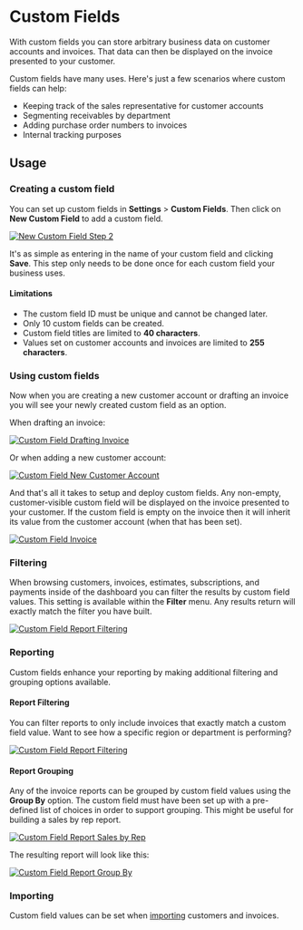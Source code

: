 # Custom Fields

With custom fields you can store arbitrary business data on customer accounts and invoices. That data can then be displayed on the invoice presented to your customer.

Custom fields have many uses. Here's just a few scenarios where custom fields can help:

- Keeping track of the sales representative for customer accounts
- Segmenting receivables by department
- Adding purchase order numbers to invoices
- Internal tracking purposes

## Usage

### Creating a custom field

You can set up custom fields in **Settings** > **Custom Fields**. Then click on **New Custom Field** to add a custom field.

[![New Custom Field Step 2](../img/custom-field-create-step-2.png)](../img/custom-field-create-step-2.png)

It's as simple as entering in the name of your custom field and clicking **Save**. This step only needs to be done once for each custom field your business uses.

#### Limitations

- The custom field ID must be unique and cannot be changed later.
- Only 10 custom fields can be created.
- Custom field titles are limited to **40 characters**.
- Values set on customer accounts and invoices are limited to **255 characters**.

### Using custom fields

Now when you are creating a new customer account or drafting an invoice you will see your newly created custom field as an option.

When drafting an invoice:

[![Custom Field Drafting Invoice](../img/custom-field-drafting-invoice.png)](../img/custom-field-drafting-invoice.png)

Or when adding a new customer account:

[![Custom Field New Customer Account](../img/custom-field-new-customer-account.png)](../img/custom-field-new-customer-account.png)

And that's all it takes to setup and deploy custom fields. Any non-empty, customer-visible custom field will be displayed on the invoice presented to your customer. If the custom field is empty on the invoice then it will inherit its value from the customer account (when that has been set).

[![Custom Field Invoice](../img/custom-field-invoice.png)](../img/custom-field-invoice.png)

### Filtering

When browsing customers, invoices, estimates, subscriptions, and payments inside of the dashboard you can filter the results by custom field values. This setting is available within the **Filter** menu. Any results return will exactly match the filter you have built.

[![Custom Field Report Filtering](../img/custom-field-filter-sales.png)](../img/custom-field-filter-sales.png)

### Reporting

Custom fields enhance your reporting by making additional filtering and grouping options available.

#### Report Filtering

You can filter reports to only include invoices that exactly match a custom field value. Want to see how a specific region or department is performing?

[![Custom Field Report Filtering](../img/custom-field-report-filter-sales.png)](../img/custom-field-report-filter-sales.png)

#### Report Grouping

Any of the invoice reports can be grouped by custom field values using the **Group By** option. The custom field must have been set up with a pre-defined list of choices in order to support grouping. This might be useful for building a sales by rep report.

[![Custom Field Report Sales by Rep](../img/custom-field-report-grouping-sales.png)](../img/custom-field-report-grouping-sales.png)

The resulting report will look like this:

[![Custom Field Report Group By](../img/custom-field-grouped-report-sales.png)](../img/custom-field-grouped-report-sales.png)

### Importing

Custom field values can be set when [importing](/docs/guides/importing) customers and invoices.